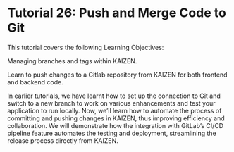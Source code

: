 # Tutorial 26: Push and Merge Code to Git

This tutorial covers the following Learning Objectives:



Managing branches and tags within KAIZEN.

Learn to push changes to a Gitlab repository from KAIZEN for both frontend and backend code.

In earlier tutorials, we have learnt how to set up the connection to Git and switch to a new branch to work on various enhancements and test your application to run locally. Now, we’ll learn how to automate the process of committing and pushing changes in KAIZEN, thus improving efficiency and collaboration. We will demonstrate how the integration with GitLab’s CI/CD pipeline feature automates the testing and deployment, streamlining the release process directly from KAIZEN.

